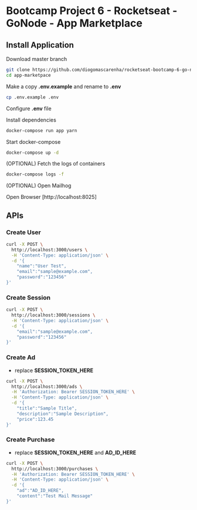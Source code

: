 # Bootcamp Project 6 - Rocketseat - GoNode - App Marketplace

## Install Application

Download master branch

```bash
git clone https://github.com/diogomascarenha/rocketseat-bootcamp-6-go-node-app-marketplace.git app-marketpace
cd app-marketpace
```

Make a copy **.env.example** and rename to **.env**

```bash
cp .env.example .env
```

Configure **.env** file

Install dependencies

```bash
docker-compose run app yarn
```

Start docker-compose

```bash
docker-compose up -d
```

(OPTIONAL) Fetch the logs of containers

```bash
docker-compose logs -f
```

(OPTIONAL) Open Mailhog


Open Browser [http://localhost:8025]


## APIs

### Create User

```bash
curl -X POST \
  http://localhost:3000/users \
  -H 'Content-Type: application/json' \
  -d '{
	"name":"User Test",
	"email":"sample@example.com",
	"password":"123456"
}'
```

### Create Session

```bash
curl -X POST \
  http://localhost:3000/sessions \
  -H 'Content-Type: application/json' \
  -d '{
	"email":"sample@example.com",
	"password":"123456"
}'
```

### Create Ad

- replace **SESSION_TOKEN_HERE**

```bash
curl -X POST \
  http://localhost:3000/ads \
  -H 'Authorization: Bearer SESSION_TOKEN_HERE' \
  -H 'Content-Type: application/json' \
  -d '{
	"title":"Sample Title",
	"description":"Sample Description",
	"price":123.45
}'
```

### Create Purchase

- replace **SESSION_TOKEN_HERE** and **AD_ID_HERE**

```bash
curl -X POST \
  http://localhost:3000/purchases \
  -H 'Authorization: Bearer SESSION_TOKEN_HERE' \
  -H 'Content-Type: application/json' \
  -d '{
	"ad":"AD_ID_HERE",
	"content":"Test Mail Message"
}'
```
